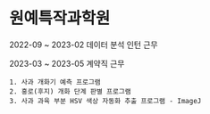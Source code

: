 # 원예특작과학원

2022-09 ~ 2023-02 데이터 분석 인턴 근무

2023-03 ~ 2023-05 계약직 근무


    1. 사과 개화기 예측 프로그램
    2. 홍로(후지) 개화 단계 판별 프로그램
    3. 사과 과육 부분 HSV 색상 자동화 추출 프로그램 - ImageJ

